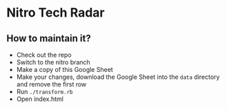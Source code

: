 # Nitro Tech Radar

## How to maintain it?

* Check out the repo
* Switch to the nitro branch
* Make a copy of this Google Sheet
* Make your changes, download the Google Sheet into the `data` directory and remove the first row
* Run `./transform.rb`
* Open index.html
